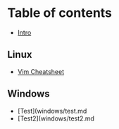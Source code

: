 # Table of contents

* [Intro](README.md)

## Linux

* [Vim Cheatsheet](linux/vim-cheatsheet.md)

## Windows

* [Test](windows/test.md
* [Test2](windows/test2.md
